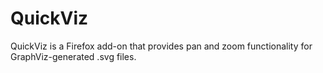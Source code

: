 QuickViz
========

QuickViz is a Firefox add-on that provides pan and zoom functionality for GraphViz-generated .svg files.